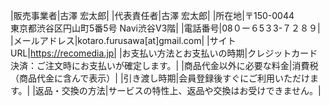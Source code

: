 |販売事業者|古澤 宏太郎|
|代表責任者|古澤 宏太郎|
|所在地|〒150-0044<br>東京都渋谷区円山町5番5号 Navi渋谷Ⅴ3階|
|電話番号|08０ー６5３3-７２８９|
|メールアドレス|kotaro.furusawa[at]gmail.com|
|サイトURL|https://recomedia.jp|
|お支払い方法とお支払いの時期|クレジットカード決済：ご注文時にお支払いが確定します。|
|商品代金以外に必要な料金|消費税（商品代金に含んで表示）|
|引き渡し時期|会員登録後すぐにご利用いただけます。|
|返品・交換の方法|サービスの特性上、返品や交換はお受けできません。|
